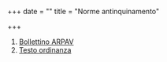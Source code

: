 +++
date = ""
title = "Norme antinquinamento"

+++
1. [Bollettino ARPAV](https://www.arpa.veneto.it/inquinanti/bollettino_allerta_PM10.php)
2. [Testo ordinanza](https://drive.google.com/file/d/1RiS4T8CIsTO7f4RqUBf14l1O5979IiET/view?usp=sharing)